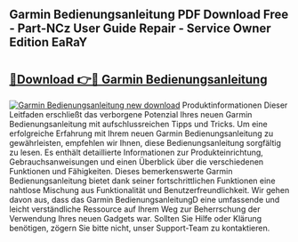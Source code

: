 ## Garmin Bedienungsanleitung PDF Download Free - Part-NCz User Guide Repair - Service Owner Edition EaRaY

# <h2><a href="http://df57y3.blite.top/?on=Garmin+Bedienungsanleitung">🔗Download 👉🔴 Garmin Bedienungsanleitung</a></h2>

[![Garmin Bedienungsanleitung new download](https://i.imgur.com/lujVjoI.png)](http://df57y3.blite.top/?on=Garmin+Bedienungsanleitung)
Produktinformationen Dieser Leitfaden erschließt das verborgene Potenzial Ihres neuen Garmin Bedienungsanleitung mit aufschlussreichen Tipps und Tricks. Um eine erfolgreiche Erfahrung mit Ihrem neuen Garmin Bedienungsanleitung zu gewährleisten, empfehlen wir Ihnen, diese Bedienungsanleitung sorgfältig zu lesen. Es enthält detaillierte Informationen zur Produkteinrichtung, Gebrauchsanweisungen und einen Überblick über die verschiedenen Funktionen und Fähigkeiten. Dieses bemerkenswerte Garmin Bedienungsanleitung bietet dank seiner fortschrittlichen Funktionen eine nahtlose Mischung aus Funktionalität und Benutzerfreundlichkeit. Wir gehen davon aus, dass das Garmin BedienungsanleitungD eine umfassende und leicht verständliche Ressource auf Ihrem Weg zur Beherrschung der Verwendung Ihres neuen Gadgets war. Sollten Sie Hilfe oder Klärung benötigen, zögern Sie bitte nicht, unser Support-Team zu kontaktieren.
